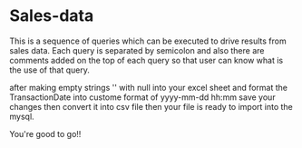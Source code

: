 # Sales-data
This is a sequence of queries which can be executed to drive results from sales data. Each query is separated by semicolon and also there are comments added on the top of each query so that user can know what is the use of that query. 

after making empty strings '' with null into your excel sheet
and format the TransactionDate into custome format of yyyy-mm-dd hh:mm 
save your changes
then convert it into csv file then your file is ready to import into the mysql.

You're good to go!!
